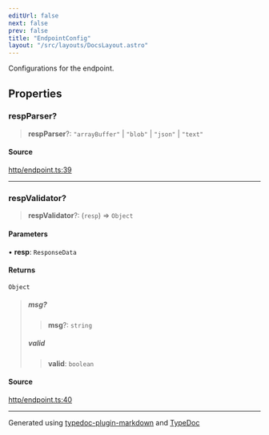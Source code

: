 ```yaml
---
editUrl: false
next: false
prev: false
title: "EndpointConfig"
layout: "/src/layouts/DocsLayout.astro"
---
```


Configurations for the endpoint.

## Properties

### respParser?

> **respParser**?: `"arrayBuffer"` \| `"blob"` \| `"json"` \| `"text"`

#### Source

[http/endpoint.ts:39](https://github.com/edwinlzs/chainflow/blob/a565c76/src/http/endpoint.ts#L39)

***

### respValidator?

> **respValidator**?: (`resp`) => `Object`

#### Parameters

• **resp**: `ResponseData`

#### Returns

`Object`

> ##### msg?
>
> > **msg**?: `string`
>
> ##### valid
>
> > **valid**: `boolean`
>

#### Source

[http/endpoint.ts:40](https://github.com/edwinlzs/chainflow/blob/a565c76/src/http/endpoint.ts#L40)

***

Generated using [typedoc-plugin-markdown](https://www.npmjs.com/package/typedoc-plugin-markdown) and [TypeDoc](https://typedoc.org/)
